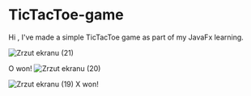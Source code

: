 # TicTacToe-game
Hi , I've made a simple TicTacToe game as part of my JavaFx learning.

![Zrzut ekranu (21)](https://user-images.githubusercontent.com/54146337/185761905-81e84c3c-bcf4-437c-894f-c8f3baac7122.png)

O won!
![Zrzut ekranu (20)](https://user-images.githubusercontent.com/54146337/185761910-e259a239-d2e2-4293-9bdb-996c0052da52.png)

![Zrzut ekranu (19)](https://user-images.githubusercontent.com/54146337/185761909-c8fbe55c-f3e5-451b-a047-6da77d526643.png)
X won!
